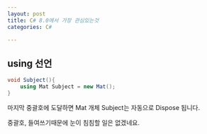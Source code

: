 ```yaml
---
layout: post
title: C# 8.0에서 가장 관심있는것
categories: C#

---
```


## using 선언

```C#
void Subject(){
	using Mat Subject = new Mat();
}
```

마지막 중괄호에 도달하면  Mat 개체 Subject는 자동으로 Dispose 됩니다.

중괄호, 들여쓰기때문에 눈이 침침할 일은 없겠네요.